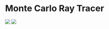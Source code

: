 # Monte Carlo Ray Tracer
![](renders/16h-144sqrspp-8b_naive_tonemapped.png)
![](renders/11h-160ss-8b_filmic_naive.png)